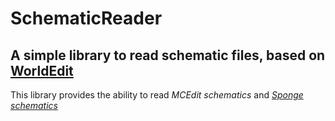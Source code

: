 # SchematicReader
## A simple library to read schematic files, based on [WorldEdit](https://github.com/EngineHub/WorldEdit/tree/bbbbea719c6f7e19bdbda5032e8ccb5b31e25cc2/worldedit-core/src/main/java/com/sk89q/worldedit/extent/clipboard/io)

This library provides the ability to read _MCEdit schematics_ and
[_Sponge schematics_](https://github.com/SpongePowered/Schematic-Specification)
